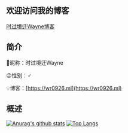 ## 欢迎访问我的博客
[时过境迁Wayne博客](https://wr0926.ml)
<!--
**wr20060926/wr20060926** is a ✨ _special_ ✨ repository because its `README.md` (this file) appears on your GitHub profile.

Here are some ideas to get you started:

- 🔭 I’m currently working on ...
- 🌱 I’m currently learning ...
- 👯 I’m looking to collaborate on ...
- 🤔 I’m looking for help with ...
- 💬 Ask me about ...
- 📫 How to reach me: ...
- 😄 Pronouns: ...
- ⚡ Fun fact: ...
-->
## 简介
🎈昵称：时过境迁Wayne

😉性别：♂

💡博客：[https://wr0926.ml](https://wr0926.ml)
## 概述
[![Anurag's github stats](https://github-readme-stats.vercel.app/api?username=wr20060926)](https://github.com/anuraghazra/github-readme-stats)
[![Top Langs](https://github-readme-stats.vercel.app/api/top-langs/?username=wr20060926)](https://github.com/anuraghazra/github-readme-stats)

